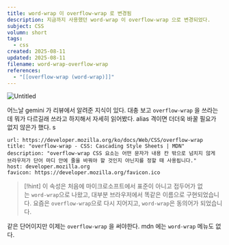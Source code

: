 ```yaml
---
title: word-wrap 이 overflow-wrap 로 변경됨
description: 지금까지 사용했던 word-wrap 이 overflow-wrap 으로 변경되었다.
subject: CSS
volumn: short
tags:
  - css
created: 2025-08-11
updated: 2025-08-11
filename: word-wrap-overflow-wrap
references:
  - "[[overflow-wrap (word-wrap)]]"
---
```



![Untitled](img/word-wrap-overflow-wrap/word-wrap-overflow-wrap1.png)

어느날 gemini 가 리뷰에서 알려준 지식이 있다. 대충 보고 `overflow-wrap` 을 쓰라는데 뭐가 다르길래 쓰라고 하지해서 자세히 읽어봤다. alias 격이면 더더욱 바꿀 필요가 없지 않은가 했다. s

```cardlink
url: https://developer.mozilla.org/ko/docs/Web/CSS/overflow-wrap
title: "overflow-wrap - CSS: Cascading Style Sheets | MDN"
description: "overflow-wrap CSS 요소는 어떤 문자가 내용 칸 밖으로 넘치지 않게 브라우저가 단어 마디 안에 줄을 바꿔야 할 것인지 아닌지를 정할 때 사용됩니다."
host: developer.mozilla.org
favicon: https://developer.mozilla.org/favicon.ico
```

> [!hint] 
> 이 속성은 처음에 마이크로소프트에서 표준이 아니고 접두어가 없는 `word-wrap`으로 나왔고, 대부분 브라우저에서 똑같은 이름으로 구현되었습니다. 요즘은 `overflow-wrap`으로 다시 지어지고, `word-wrap`은 동의어가 되었습니다. 

같은 단어이지만 이제는 `overflow-wrap` 을 써야한다. mdn 에는 `word-wrap` 메뉴도 없다.













